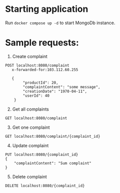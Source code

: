 
# Starting application
Run
``
    docker compose up -d
``
to start MongoDb instance.

# Sample requests:

1. Create complaint
```
POST localhost:8080/complaint
   x-forwarded-for:103.112.60.255
   
   {
        "productId": 20,
        "complaintContent": "some message",
        "creationDate": "1970-04-11",
        "userId": 40
    }
```
2. Get all complaints
```
GET localhost:8080/complaint
```
3. Get one complaint
```
GET localhost:8080/complaint/{complaint_id}
```
4. Update complaint
```
PUT localhost:8080/{complaint_id}
{
    "complaintContent": "Sum complaint"
}
```
5. Delete complaint
```
DELETE localhost:8080/{complaint_id}
```